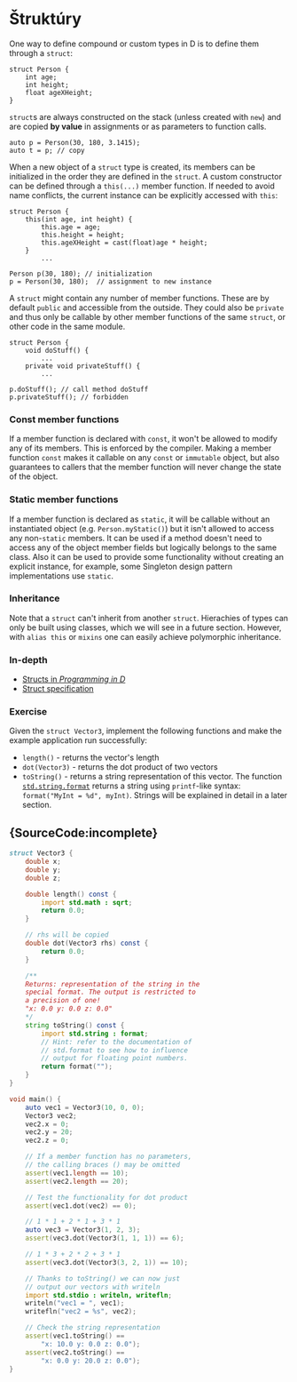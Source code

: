 # Štruktúry

One way to define compound or custom types in D is to
define them through a `struct`:

    struct Person {
        int age;
        int height;
        float ageXHeight;
    }

`struct`s are always constructed on the stack (unless created
with `new`) and are copied **by value** in assignments or
as parameters to function calls.

    auto p = Person(30, 180, 3.1415);
    auto t = p; // copy

When a new object of a `struct` type is created, its members can be initialized
in the order they are defined in the `struct`. A custom constructor can be defined through
a `this(...)` member function. If needed to avoid name conflicts, the current instance
can be explicitly accessed with `this`:

    struct Person {
        this(int age, int height) {
            this.age = age;
            this.height = height;
            this.ageXHeight = cast(float)age * height;
        }
            ...

    Person p(30, 180); // initialization
    p = Person(30, 180);  // assignment to new instance

A `struct` might contain any number of member functions. These
are by default `public` and accessible from the outside. They could
also be `private` and thus only be callable by other
member functions of the same `struct`, or other code in the same
module.

    struct Person {
        void doStuff() {
            ...
        private void privateStuff() {
            ...

    p.doStuff(); // call method doStuff
    p.privateStuff(); // forbidden

### Const member functions

If a member function is declared with `const`, it won't be allowed
to modify any of its members. This is enforced by the compiler.
Making a member function `const` makes it callable on any `const`
or `immutable` object, but also guarantees to callers that
the member function will never change the state of the object.

### Static member functions

If a member function is declared as `static`, it will be callable
without an instantiated object (e.g. `Person.myStatic()`) but it
isn't allowed to access any non-`static` members.  It can be used if a
method doesn't need to access any of the object member fields but logically
belongs to the same class. Also it can be used to provide some functionality
without creating an explicit instance, for example, some Singleton
design pattern implementations use `static`.

### Inheritance

Note that a `struct` can't inherit from another `struct`.
Hierachies of types can only be built using classes,
which we will see in a future section.
However, with `alias this` or `mixins` one can easily achieve
polymorphic inheritance.

### In-depth

- [Structs in _Programming in D_](http://ddili.org/ders/d.en/struct.html)
- [Struct specification](https://dlang.org/spec/struct.html)

### Exercise

Given the `struct Vector3`, implement the following functions and make
the example application run successfully:

* `length()` - returns the vector's length
* `dot(Vector3)` - returns the dot product of two vectors
* `toString()` - returns a string representation of this vector.
  The function [`std.string.format`](https://dlang.org/phobos/std_format.html)
  returns a string using `printf`-like syntax:
  `format("MyInt = %d", myInt)`. Strings will be explained in detail in a later
  section.

## {SourceCode:incomplete}

```d
struct Vector3 {
    double x;
    double y;
    double z;

    double length() const {
        import std.math : sqrt;
        return 0.0;
    }

    // rhs will be copied
    double dot(Vector3 rhs) const {
        return 0.0;
    }

    /**
    Returns: representation of the string in the
    special format. The output is restricted to
    a precision of one!
    "x: 0.0 y: 0.0 z: 0.0"
    */
    string toString() const {
        import std.string : format;
        // Hint: refer to the documentation of
        // std.format to see how to influence
        // output for floating point numbers.
        return format("");
    }
}

void main() {
    auto vec1 = Vector3(10, 0, 0);
    Vector3 vec2;
    vec2.x = 0;
    vec2.y = 20;
    vec2.z = 0;

    // If a member function has no parameters,
    // the calling braces () may be omitted
    assert(vec1.length == 10);
    assert(vec2.length == 20);

    // Test the functionality for dot product
    assert(vec1.dot(vec2) == 0);

    // 1 * 1 + 2 * 1 + 3 * 1
    auto vec3 = Vector3(1, 2, 3);
    assert(vec3.dot(Vector3(1, 1, 1)) == 6);

    // 1 * 3 + 2 * 2 + 3 * 1
    assert(vec3.dot(Vector3(3, 2, 1)) == 10);

    // Thanks to toString() we can now just
    // output our vectors with writeln
    import std.stdio : writeln, writefln;
    writeln("vec1 = ", vec1);
    writefln("vec2 = %s", vec2);

    // Check the string representation
    assert(vec1.toString() ==
        "x: 10.0 y: 0.0 z: 0.0");
    assert(vec2.toString() ==
        "x: 0.0 y: 20.0 z: 0.0");
}
```
